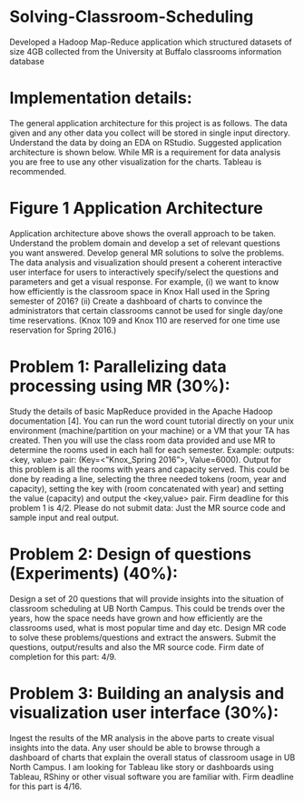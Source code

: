 # Solving-Classroom-Scheduling
Developed a Hadoop Map-Reduce application which structured datasets of size 4GB collected from the University at Buffalo classrooms information database

# Implementation details:
The general application architecture for this project is as follows. The data given and any other data you collect will be stored in single input directory. Understand the data by doing an EDA on RStudio. Suggested application architecture is shown below. While MR is a requirement for data analysis you are free to use any other visualization for the charts. Tableau is recommended.

# Figure 1 Application Architecture
Application architecture above shows the overall approach to be taken. Understand the problem domain and develop a set of relevant questions you want answered. Develop general MR solutions to solve the problems. The data analysis and visualization should present a coherent interactive user interface for users to interactively specify/select the questions and parameters and get a visual response. For example, (i) we want to know how efficiently is the classroom space in Knox Hall used in the Spring semester of 2016? (ii) Create a dashboard of charts to convince the administrators that certain classrooms cannot be used for single day/one time reservations. (Knox 109 and Knox 110 are reserved for one time use reservation for Spring 2016.)

# Problem 1: Parallelizing data processing using MR (30%): 
Study the details of basic MapReduce provided in the Apache Hadoop documentation [4]. You can run the word count tutorial directly on your unix environment (machine/partition on your machine) or a VM that your TA has created. Then you will use the class room data provided and use MR to determine the rooms used in each hall for each semester. Example: outputs: <key, value> pair: (Key=<”Knox_Spring 2016”>, Value=6000). Output for this problem is all the rooms with years and capacity served. This could be done by reading a line, selecting the three needed tokens (room, year and capacity), setting the key with (room concatenated with year) and setting the value (capacity) and output the <key,value> pair. Firm deadline for this problem 1 is 4/2. Please do not submit data: Just the MR source code and sample input and real output.

# Problem 2: Design of questions (Experiments) (40%): 
Design a set of 20 questions that will provide insights into the situation of classroom scheduling at UB North Campus. This could be trends over the years, how the space needs have grown and how efficiently are the classrooms used, what is most popular time and day etc. Design MR code to solve these problems/questions and extract the answers. Submit the questions, output/results and also the MR source code. Firm date of completion for this part: 4/9.

# Problem 3: Building an analysis and visualization user interface (30%): 
Ingest the results of the MR analysis in the above parts to create visual insights into the data. Any user should be able to browse through a dashboard of charts that explain the overall status of classroom usage in UB North Campus. I am looking for Tableau like story or dashboards using Tableau, RShiny or other visual software you are familiar with. Firm deadline for this part is 4/16.
